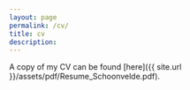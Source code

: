 ```yaml
---
layout: page
permalink: /cv/
title: cv
description: 
---
```


A copy of my CV can be found [here]({{ site.url }}/assets/pdf/Resume_Schoonvelde.pdf). 


